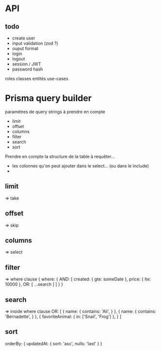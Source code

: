 # API

## todo
- create user
- input validation (zod ?)
- ouput format
- login
- logout
- session / JWT
- password hash 

roles
classes entités
use-cases


# Prisma query builder

paramètres de query strings à prendre en compte
- limit
- offset
- columns
- filter
- search
- sort

Prendre en compte la structure de la table à requêter...
- les colonnes qu'on peut ajouter dans le select... (ou dans le include)
- 



## limit
=> take

## offset
=> skip

## columns
=> select

## filter
=> where clause 
{
  where: {
    AND: [
      created: {
        gte: someDate
      },
      price: {
        lte: 10000
      },
      OR: [
        ...search
      ]
    ]
  }
}

## search
=> inside where clause
OR: [
  { 
    name: {
      contains: 'Ali',
    }
  },
  { 
    name: {
      contains: 'Bernadette',
    }
  },
  {
    favoriteAnimal: {
      in: ['Snail', 'Frog']
    },
  }
]

## sort
orderBy: {
  updatedAt: {
    sort: 'asc',
    nulls: 'last'
  }
}